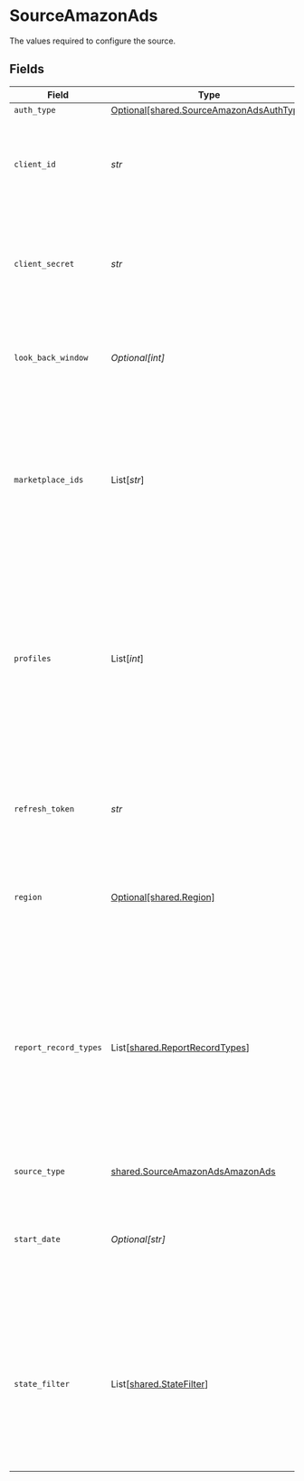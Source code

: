 # SourceAmazonAds

The values required to configure the source.


## Fields

| Field                                                                                                                                                                                                                                                                                                                         | Type                                                                                                                                                                                                                                                                                                                          | Required                                                                                                                                                                                                                                                                                                                      | Description                                                                                                                                                                                                                                                                                                                   | Example                                                                                                                                                                                                                                                                                                                       |
| ----------------------------------------------------------------------------------------------------------------------------------------------------------------------------------------------------------------------------------------------------------------------------------------------------------------------------- | ----------------------------------------------------------------------------------------------------------------------------------------------------------------------------------------------------------------------------------------------------------------------------------------------------------------------------- | ----------------------------------------------------------------------------------------------------------------------------------------------------------------------------------------------------------------------------------------------------------------------------------------------------------------------------- | ----------------------------------------------------------------------------------------------------------------------------------------------------------------------------------------------------------------------------------------------------------------------------------------------------------------------------- | ----------------------------------------------------------------------------------------------------------------------------------------------------------------------------------------------------------------------------------------------------------------------------------------------------------------------------- |
| `auth_type`                                                                                                                                                                                                                                                                                                                   | [Optional[shared.SourceAmazonAdsAuthType]](../../models/shared/sourceamazonadsauthtype.md)                                                                                                                                                                                                                                    | :heavy_minus_sign:                                                                                                                                                                                                                                                                                                            | N/A                                                                                                                                                                                                                                                                                                                           |                                                                                                                                                                                                                                                                                                                               |
| `client_id`                                                                                                                                                                                                                                                                                                                   | *str*                                                                                                                                                                                                                                                                                                                         | :heavy_check_mark:                                                                                                                                                                                                                                                                                                            | The client ID of your Amazon Ads developer application. See the <a href="https://advertising.amazon.com/API/docs/en-us/get-started/generate-api-tokens#retrieve-your-client-id-and-client-secret">docs</a> for more information.                                                                                              |                                                                                                                                                                                                                                                                                                                               |
| `client_secret`                                                                                                                                                                                                                                                                                                               | *str*                                                                                                                                                                                                                                                                                                                         | :heavy_check_mark:                                                                                                                                                                                                                                                                                                            | The client secret of your Amazon Ads developer application. See the <a href="https://advertising.amazon.com/API/docs/en-us/get-started/generate-api-tokens#retrieve-your-client-id-and-client-secret">docs</a> for more information.                                                                                          |                                                                                                                                                                                                                                                                                                                               |
| `look_back_window`                                                                                                                                                                                                                                                                                                            | *Optional[int]*                                                                                                                                                                                                                                                                                                               | :heavy_minus_sign:                                                                                                                                                                                                                                                                                                            | The amount of days to go back in time to get the updated data from Amazon Ads                                                                                                                                                                                                                                                 | 3                                                                                                                                                                                                                                                                                                                             |
| `marketplace_ids`                                                                                                                                                                                                                                                                                                             | List[*str*]                                                                                                                                                                                                                                                                                                                   | :heavy_minus_sign:                                                                                                                                                                                                                                                                                                            | Marketplace IDs you want to fetch data for. Note: If Profile IDs are also selected, profiles will be selected if they match the Profile ID OR the Marketplace ID.                                                                                                                                                             |                                                                                                                                                                                                                                                                                                                               |
| `profiles`                                                                                                                                                                                                                                                                                                                    | List[*int*]                                                                                                                                                                                                                                                                                                                   | :heavy_minus_sign:                                                                                                                                                                                                                                                                                                            | Profile IDs you want to fetch data for. See <a href="https://advertising.amazon.com/API/docs/en-us/concepts/authorization/profiles">docs</a> for more details. Note: If Marketplace IDs are also selected, profiles will be selected if they match the Profile ID OR the Marketplace ID.                                      |                                                                                                                                                                                                                                                                                                                               |
| `refresh_token`                                                                                                                                                                                                                                                                                                               | *str*                                                                                                                                                                                                                                                                                                                         | :heavy_check_mark:                                                                                                                                                                                                                                                                                                            | Amazon Ads refresh token. See the <a href="https://advertising.amazon.com/API/docs/en-us/get-started/generate-api-tokens">docs</a> for more information on how to obtain this token.                                                                                                                                          |                                                                                                                                                                                                                                                                                                                               |
| `region`                                                                                                                                                                                                                                                                                                                      | [Optional[shared.Region]](../../models/shared/region.md)                                                                                                                                                                                                                                                                      | :heavy_minus_sign:                                                                                                                                                                                                                                                                                                            | Region to pull data from (EU/NA/FE). See <a href="https://advertising.amazon.com/API/docs/en-us/info/api-overview#api-endpoints">docs</a> for more details.                                                                                                                                                                   |                                                                                                                                                                                                                                                                                                                               |
| `report_record_types`                                                                                                                                                                                                                                                                                                         | List[[shared.ReportRecordTypes](../../models/shared/reportrecordtypes.md)]                                                                                                                                                                                                                                                    | :heavy_minus_sign:                                                                                                                                                                                                                                                                                                            | Optional configuration which accepts an array of string of record types. Leave blank for default behaviour to pull all report types. Use this config option only if you want to pull specific report type(s). See <a href="https://advertising.amazon.com/API/docs/en-us/reporting/v2/report-types">docs</a> for more details |                                                                                                                                                                                                                                                                                                                               |
| `source_type`                                                                                                                                                                                                                                                                                                                 | [shared.SourceAmazonAdsAmazonAds](../../models/shared/sourceamazonadsamazonads.md)                                                                                                                                                                                                                                            | :heavy_check_mark:                                                                                                                                                                                                                                                                                                            | N/A                                                                                                                                                                                                                                                                                                                           |                                                                                                                                                                                                                                                                                                                               |
| `start_date`                                                                                                                                                                                                                                                                                                                  | *Optional[str]*                                                                                                                                                                                                                                                                                                               | :heavy_minus_sign:                                                                                                                                                                                                                                                                                                            | The Start date for collecting reports, should not be more than 60 days in the past. In YYYY-MM-DD format                                                                                                                                                                                                                      | 2022-10-10                                                                                                                                                                                                                                                                                                                    |
| `state_filter`                                                                                                                                                                                                                                                                                                                | List[[shared.StateFilter](../../models/shared/statefilter.md)]                                                                                                                                                                                                                                                                | :heavy_minus_sign:                                                                                                                                                                                                                                                                                                            | Reflects the state of the Display, Product, and Brand Campaign streams as enabled, paused, or archived. If you do not populate this field, it will be ignored completely.                                                                                                                                                     |                                                                                                                                                                                                                                                                                                                               |